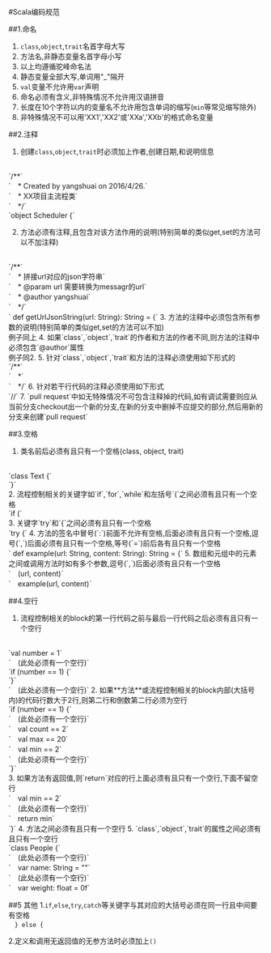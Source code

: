 #Scala编码规范

##1.命名
1. `class`,`object`,`trait`名首字母大写	
2. 方法名,非静态变量名首字母小写
3. 以上均遵循驼峰命名法
4. 静态变量全部大写,单词用"_"隔开
5. `val`变量不允许用`var`声明
6. 命名必须有含义,非特殊情况不允许用汉语拼音
7. 长度在10个字符以内的变量名不允许用包含单词的缩写(`min`等常见缩写除外)
8. 非特殊情况不可以用'XX1','XX2'或'XXa','XXb'的格式命名变量


##2.注释
1. 创建`class`,`object`,`trait`时必须加上作者,创建日期,和说明信息
<br>
`/**`
<br>
`　* Created by yangshuai on 2016/4/26.`
<br>
`　* XX项目主流程类`
<br>
`　*/`
<br>
`object Scheduler {`

2. 方法必须有注释,且包含对该方法作用的说明(特别简单的类似get,set的方法可以不加注释)
<br>
`/**`
<br>
`　* 拼接url对应的json字符串`
<br>
`　* @param url 需要转换为messagr的url`
<br>
`　* @author yangshuai`
<br>
`　*/`
<br>
`  def getUrlJsonString(url: String): String = {`
3. 方法的注释中必须包含所有参数的说明(特别简单的类似get,set的方法可以不加)
<br>
   例子同上
4. 如果`class`,`object`,`trait`的作者和方法的作者不同,则方法的注释中必须包含`@author`属性
<br>
	例子同2. 
5. 针对`class`,`object`,`trait`和方法的注释必须使用如下形式的
<br>
`/**`
<br>
`　*`
<br>
`　*/`
6. 针对若干行代码的注释必须使用如下形式
<br>
`//`
7. `pull request`中如无特殊情况不可包含注释掉的代码,如有调试需要则应从当前分支checkout出一个新的分支,在新的分支中删掉不应提交的部分,然后用新的分支来创建`pull request`


##3.空格 
1. 类名前后必须有且只有一个空格(class, object, trait)
<br>
`class Text {`
<br>
`}`
<br>
2. 流程控制相关的关键字如`if`,`for`,`while`和左括号`(`之间必须有且只有一个空格
<br>
`if (`
<br>
3. 关键字`try`和`{`之间必须有且只有一个空格
<br>
`try {`
4. 方法的签名中冒号(`:`)前面不允许有空格,后面必须有且只有一个空格,逗号(`,`)后面必须有且只有一个空格,等号(`=`)前后各有且只有一个空格
<br>
`  def example(url: String, content: String): String = {`
5. 数组和元组中的元素之间或调用方法时如有多个参数,逗号(`,`)后面必须有且只有一个空格
<br>
`　(url, content)`
<br>
`　example(url, content)`


##4.空行
1. 流程控制相关的block的第一行代码之前与最后一行代码之后必须有且只有一个空行
<br>
`val number = 1`
<br>
`　(此处必须有一个空行)`
<br>
`if (number == 1) {`
<br>
`}`
<br>
`　(此处必须有一个空行)`
2. 如果**方法**或流程控制相关的block内部(大括号内)的代码行数大于2行,则第二行和倒数第二行必须为空行
<br>
`if (number == 1) {`
<br>
`　(此处必须有一个空行)`
<br>
`　val count == 2`
<br>
`　val max == 20`
<br>
`　val min == 2`
<br>
`　(此处必须有一个空行)`
<br>
`}`
<br>
3. 如果方法有返回值,则`return`对应的行上面必须有且只有一个空行,下面不留空行
<br>
`　val min == 2`
<br>
`　(此处必须有一个空行)`
<br>
`　return min`
<br>
`}`
4. 方法之间必须有且只有一个空行
5. `class`,`object`,`trait`的属性之间必须有且只有一个空行
<br>
`class People {`
<br>
`　(此处必须有一个空行)`
<br>
`　var name: String = ""`
<br>
`　(此处必须有一个空行)`
<br>
`　var weight: float = 0f`

##5 其他
1.`if`,`else`,`try`,`catch`等关键字与其对应的大括号必须在同一行且中间要有空格
<br>
`　} else {`

2.定义和调用无返回值的无参方法时必须加上`()`
